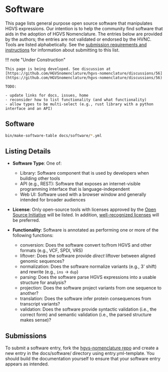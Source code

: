 # Software

This page lists general purpose open source software that manipulates HGVS
expressions. Our intention is to help the community find software that aids in
the adoption of HGVS Nomenclature. The entries below are provided by the
authors; the entries are not validated or endorsed by the HVNC. Tools are listed
alphabetically.  See the [submission requirements and instructions](#submission)
for information about submitting to this list.


!!! note "Under Construction"

    This page is being developed. See discussion at [https://github.com/HGVSnomenclature/hgvs-nomenclature/discussions/56](https://github.com/HGVSnomenclature/hgvs-nomenclature/discussions/56)

    TODO:

    - update links for docs, issues, home
    - reconsider how to list functionality (and what functionality)
    - allow types to be multi-select (e.g., rust library with a python interface and an API)


## Software

```sh exec="true"
bin/make-software-table docs/software/*.yml
```

## Listing Details

- **Software Type**: One of:
    - Library: Software component that is used by developers when building other tools
    - API (e.g., REST): Software that exposes an internet-visible programming interface that is language-independent
    - Web UI: Software used with a browser window and generally intended for broader audiences

- **License**: Only open-source tools with licenses approved by the [Open Source
  Initiative](https://opensource.org) will be listed. In addition,
  [well-recognized
  licenses](https://opensource.org/licenses/?categories=popular-strong-community)
  will be preferred.

- **Functionality**: Software is annotated as performing one or more of the following functions:
    - conversion: Does the software convert to/from HGVS and other formats (e.g., VCF, SPDI, VRS)
    - liftover: Does the software provide *direct* liftover between aligned genomic sequences?
    - normalization: Does the software normalize variants (e.g., 3' shift) and rewrite (e.g., `ins` → `dup`)
    - parsing: Does the software parse HGVS expressions into a usable structure for analysis?
    - projection: Does the software project variants from one sequence to another?
    - translation: Does the software infer protein consequences from transcript variants?
    - validation: Does the software provide syntactic validation (i.e., the correct form) and semantic validation (i.e., the parsed structure makes sense)?

## Submissions

To submit a software entry, fork the [hgvs-nomenclature repo](https://gituhub.com/HGVSnomenclature/hgvs-nomenclature/) and create a new entry in the docs/software/ directory using entry.yml-template.  You should build the documentation yourself to ensure that your software entry appears as intended.
